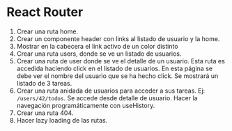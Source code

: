 # React Router

1. Crear una ruta home.
2. Crear un componente header con links al listado de usuario y la home.
3. Mostrar en la cabecera el link activo de un color distinto
4. Crear una ruta users, donde se ve un listado de usuarios.
5. Crear una ruta de user donde se ve el detalle de un usuario. Esta ruta es accedida haciendo click en el listado de usuarios. En esta página se debe ver el nombre del usuario que se ha hecho click. Se mostrará un listado de 3 tareas.
6. Crear una ruta anidada de usuarios para acceder a sus tareas. Ej: `/users/42/todos`. Se accede desde detalle de usuario. Hacer la navegación programáticamente con useHistory.
7. Crear una ruta 404.
8. Hacer lazy loading de las rutas.
